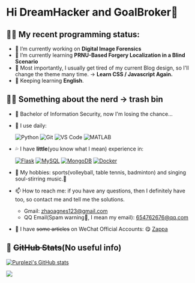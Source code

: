 # Hi DreamHacker and GoalBroker👋

## 👩‍💻 My recent programming status:
<!--START_SECTION:waka-->
- 🔭 I’m currently working on **Digital Image Forensics**
- 🌱 I’m currently learning **PRNU-Based Forgery Localization in a Blind Scenario**
- 🤔 Most importantly, I usually get tired of my current Blog design, so I'll change the theme many time. → **Learn CSS / Javascript Again.**
- 📕 Keeping learning **English**.
<!--END_SECTION:waka-->

## 🙇‍♀️ Something about the nerd → trash bin

- 👀 Bachelor of Information Security, now I'm losing the chance...
- 🚀 I use daily:
  
  ![Python](https://img.shields.io/badge/-Python-8fcfd1?style=plastic&logo=Python)
  ![Git](https://img.shields.io/badge/-Git-black?style=plastic&logo=git)
  ![VS Code](https://img.shields.io/badge/-VS%20Code-007ACC?style=plastic&logo=visual-studio-code)
  ![MATLAB](https://img.shields.io/badge/-MATLAB-yellow)
- 💦 I have **little**(you know what I mean) experience in:
  
  [![Flask](https://img.shields.io/badge/-Flask-000000?style=flat-square&logo=Flask&logoColor=ffffff)](https://flask.palletsprojects.com/)
  [![MySQL](https://img.shields.io/badge/-MySQL-4479A1?style=flat-square&logo=MySQL&logoColor=ffffff)](https://www.mysql.com/)
  [![MongoDB](https://img.shields.io/badge/-MongoDB-47A248?style=flat-square&logo=MongoDB&logoColor=ffffff)](https://www.mongodb.com/)
  [![Docker](https://img.shields.io/badge/-Docker-2496ED?style=flat-square&logo=docker&logoColor=ffffff)](https://www.docker.com/)

- 👯 My hobbies: sports(volleyball, table tennis, badminton) and singing soul-stirring music.👰
- 📫 How to reach me: if you have any questions, then I definitely have too, so contact me and tell me the solutions.
  - Gmail: zhaoagnes123@gmail.com
  - QQ Email(Spam warning👊, I mean my email): 654762676@qq.com
- 🤩 I have ~~some articles~~ on WeChat Official Accounts: 😋 [Zappa](https://mp.weixin.qq.com/s/ltsdaXfOnlXIL3j9WStRCA)

## 🍚 ~~GitHub Stats~~(No useful info)

[![Purplezi's GitHub stats](https://github-readme-stats.vercel.app/api?username=purplezi&show_icons=true&theme=radical)](https://github.com/purplezi/github-readme-stats)

<img align="center" src="https://github-readme-stats.vercel.app/api/top-langs/?username=purplezi&theme=radical" />